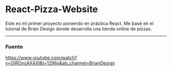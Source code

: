 # React-Pizza-Website
Este es mi primer proyecto poniendo en práctica React. 
Me basé en el tutorial de Brian Design donde desarrolla una tienda online de pizzas.

---
### Fuente
https://www.youtube.com/watch?v=GlROncAX4XI&t=1296s&ab_channel=BrianDesign
